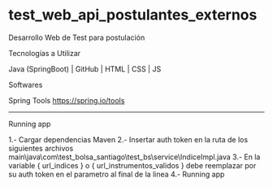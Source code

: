 # test_web_api_postulantes_externos
Desarrollo Web de Test para postulación


Tecnologías a Utilizar

Java (SpringBoot) | GitHub | HTML | CSS | JS

Softwares

Spring Tools https://spring.io/tools

---------------------------------------------------------

Running app

1.- Cargar dependencias Maven
2.- Insertar auth token en la ruta de los siguientes archivos 
    main\java\com\test_bolsa_santiago\test_bs\service\IndiceImpl.java
3.- En la variable { url_indices } o { url_instrumentos_validos } debe reemplazar por su auth token en el parametro al final de la linea
4.- Running app
